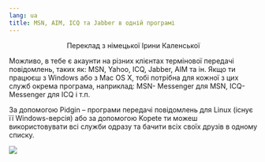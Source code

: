 ```yaml
---
lang: ua
title: MSN, AIM, ICQ та Jabber в одній програмі
---
```


<p align="center">Переклад з німецької Ірини Каленської

Можливо, в тебе є акаунти на різних клієнтах термінової передачі повідомлень, таких як: MSN, Yahoo, ICQ, Jabber, AIM та ін. Якщо ти працюєш з Windows або з Mac OS X, тобі потрібна для кожної з цих служб окрема програма, наприклад: MSN- Messenger для MSN, ICQ-Messenger для ICQ і т.п.

За допомогою Pidgin – програми передачі повідомлень для Linux (існує її Windows-версія) або за допомогою Kopete ти можеш використовувати всі служби одразу та бачити всіх своїх друзів в одному списку.

<img src="Images/gaim_im_services.png" />

  
